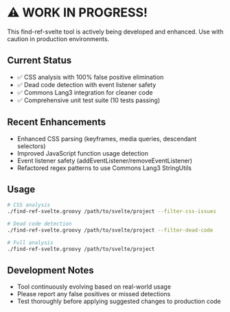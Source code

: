 # ⚠️ WORK IN PROGRESS! 

This find-ref-svelte tool is actively being developed and enhanced. Use with caution in production environments.

## Current Status
- ✅ CSS analysis with 100% false positive elimination
- ✅ Dead code detection with event listener safety
- ✅ Commons Lang3 integration for cleaner code
- ✅ Comprehensive unit test suite (10 tests passing)

## Recent Enhancements
- Enhanced CSS parsing (keyframes, media queries, descendant selectors)
- Improved JavaScript function usage detection
- Event listener safety (addEventListener/removeEventListener)
- Refactored regex patterns to use Commons Lang3 StringUtils

## Usage
```bash
# CSS analysis
./find-ref-svelte.groovy /path/to/svelte/project --filter-css-issues

# Dead code detection  
./find-ref-svelte.groovy /path/to/svelte/project --filter-dead-code

# Full analysis
./find-ref-svelte.groovy /path/to/svelte/project
```

## Development Notes
- Tool continuously evolving based on real-world usage
- Please report any false positives or missed detections
- Test thoroughly before applying suggested changes to production code
